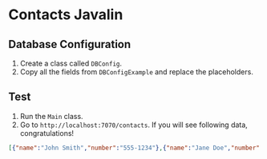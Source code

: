 # Contacts Javalin

## Database Configuration

1. Create a class called `DBConfig`.
2. Copy all the fields from `DBConfigExample` and replace the placeholders.

## Test

1. Run the `Main` class.
2. Go to `http://localhost:7070/contacts`. If you will see following data, congratulations!

```json
[{"name":"John Smith","number":"555-1234"},{"name":"Jane Doe","number":"555-5678"},{"name":"Bob Johnson","number":"555-9012"}]
```


